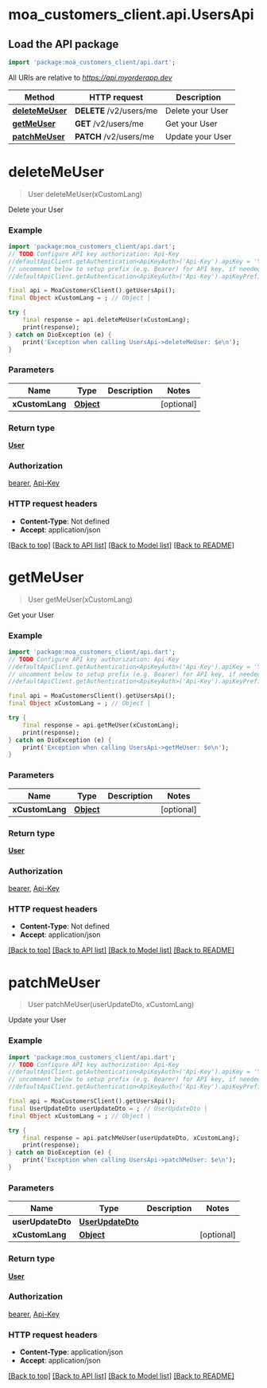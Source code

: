 # moa_customers_client.api.UsersApi

## Load the API package
```dart
import 'package:moa_customers_client/api.dart';
```

All URIs are relative to *https://api.myorderapp.dev*

Method | HTTP request | Description
------------- | ------------- | -------------
[**deleteMeUser**](UsersApi.md#deletemeuser) | **DELETE** /v2/users/me | Delete your User
[**getMeUser**](UsersApi.md#getmeuser) | **GET** /v2/users/me | Get your User
[**patchMeUser**](UsersApi.md#patchmeuser) | **PATCH** /v2/users/me | Update your User


# **deleteMeUser**
> User deleteMeUser(xCustomLang)

Delete your User

### Example
```dart
import 'package:moa_customers_client/api.dart';
// TODO Configure API key authorization: Api-Key
//defaultApiClient.getAuthentication<ApiKeyAuth>('Api-Key').apiKey = 'YOUR_API_KEY';
// uncomment below to setup prefix (e.g. Bearer) for API key, if needed
//defaultApiClient.getAuthentication<ApiKeyAuth>('Api-Key').apiKeyPrefix = 'Bearer';

final api = MoaCustomersClient().getUsersApi();
final Object xCustomLang = ; // Object | 

try {
    final response = api.deleteMeUser(xCustomLang);
    print(response);
} catch on DioException (e) {
    print('Exception when calling UsersApi->deleteMeUser: $e\n');
}
```

### Parameters

Name | Type | Description  | Notes
------------- | ------------- | ------------- | -------------
 **xCustomLang** | [**Object**](.md)|  | [optional] 

### Return type

[**User**](User.md)

### Authorization

[bearer](../README.md#bearer), [Api-Key](../README.md#Api-Key)

### HTTP request headers

 - **Content-Type**: Not defined
 - **Accept**: application/json

[[Back to top]](#) [[Back to API list]](../README.md#documentation-for-api-endpoints) [[Back to Model list]](../README.md#documentation-for-models) [[Back to README]](../README.md)

# **getMeUser**
> User getMeUser(xCustomLang)

Get your User

### Example
```dart
import 'package:moa_customers_client/api.dart';
// TODO Configure API key authorization: Api-Key
//defaultApiClient.getAuthentication<ApiKeyAuth>('Api-Key').apiKey = 'YOUR_API_KEY';
// uncomment below to setup prefix (e.g. Bearer) for API key, if needed
//defaultApiClient.getAuthentication<ApiKeyAuth>('Api-Key').apiKeyPrefix = 'Bearer';

final api = MoaCustomersClient().getUsersApi();
final Object xCustomLang = ; // Object | 

try {
    final response = api.getMeUser(xCustomLang);
    print(response);
} catch on DioException (e) {
    print('Exception when calling UsersApi->getMeUser: $e\n');
}
```

### Parameters

Name | Type | Description  | Notes
------------- | ------------- | ------------- | -------------
 **xCustomLang** | [**Object**](.md)|  | [optional] 

### Return type

[**User**](User.md)

### Authorization

[bearer](../README.md#bearer), [Api-Key](../README.md#Api-Key)

### HTTP request headers

 - **Content-Type**: Not defined
 - **Accept**: application/json

[[Back to top]](#) [[Back to API list]](../README.md#documentation-for-api-endpoints) [[Back to Model list]](../README.md#documentation-for-models) [[Back to README]](../README.md)

# **patchMeUser**
> User patchMeUser(userUpdateDto, xCustomLang)

Update your User

### Example
```dart
import 'package:moa_customers_client/api.dart';
// TODO Configure API key authorization: Api-Key
//defaultApiClient.getAuthentication<ApiKeyAuth>('Api-Key').apiKey = 'YOUR_API_KEY';
// uncomment below to setup prefix (e.g. Bearer) for API key, if needed
//defaultApiClient.getAuthentication<ApiKeyAuth>('Api-Key').apiKeyPrefix = 'Bearer';

final api = MoaCustomersClient().getUsersApi();
final UserUpdateDto userUpdateDto = ; // UserUpdateDto | 
final Object xCustomLang = ; // Object | 

try {
    final response = api.patchMeUser(userUpdateDto, xCustomLang);
    print(response);
} catch on DioException (e) {
    print('Exception when calling UsersApi->patchMeUser: $e\n');
}
```

### Parameters

Name | Type | Description  | Notes
------------- | ------------- | ------------- | -------------
 **userUpdateDto** | [**UserUpdateDto**](UserUpdateDto.md)|  | 
 **xCustomLang** | [**Object**](.md)|  | [optional] 

### Return type

[**User**](User.md)

### Authorization

[bearer](../README.md#bearer), [Api-Key](../README.md#Api-Key)

### HTTP request headers

 - **Content-Type**: application/json
 - **Accept**: application/json

[[Back to top]](#) [[Back to API list]](../README.md#documentation-for-api-endpoints) [[Back to Model list]](../README.md#documentation-for-models) [[Back to README]](../README.md)

